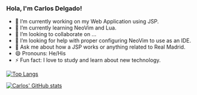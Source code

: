 ### Hola, I'm Carlos Delgado! 

- 🔭 I’m currently working on my Web Application using JSP.
- 🌱 I’m currently learning NeoVim and Lua.
- 👯 I’m looking to collaborate on ...
- 🤔 I’m looking for help with proper configuring NeoVim to use as an IDE. 
- 💬 Ask me about how a JSP works or anything related to Real Madrid. 
- 😄 Pronouns: He/His
- ⚡ Fun fact: I love to study and learn about new technology.

[![Top Langs](https://github-readme-stats.vercel.app/api/top-langs/?username=Closdlgdo)](https://github.com/anuraghazra/github-readme-stats)

[![Carlos' GitHub stats](https://github-readme-stats.vercel.app/api?username=Closdlgdo&show_icons=true&theme=gruvbox)](https://github.com/anuraghazra/github-readme-stats)
